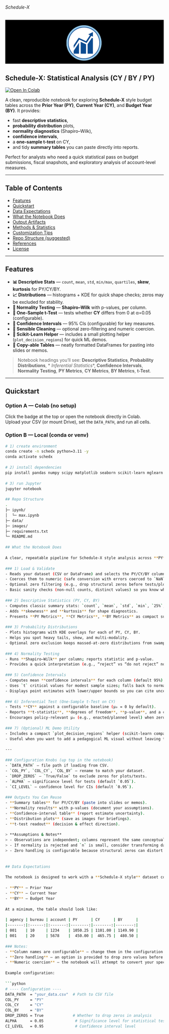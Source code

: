 ###### Schedule-X
![](https://github.com/is-leeroy-jenkins/Sched-X/blob/master/resources/images/git/schedx.png)
## Schedule-X: Statistical Analysis (CY / BY / PY)

[![Open In Colab](https://colab.research.google.com/assets/colab-badge.svg)](https://colab.research.google.com/github/is-leeroy-jenkins/schedx/blob/master/ipynb/max.ipynb)

A clean, reproducible notebook for exploring **Schedule-X** style budget tables across the **Prior
Year (PY)**, **Current Year (CY)**, and **Budget Year (BY)**. It provides:

- fast **descriptive statistics**,
- **probability distribution** plots,
- **normality diagnostics** (Shapiro–Wilk),
- **confidence intervals**,
- a **one-sample t-test** on CY,
- and tidy **summary tables** you can paste directly into reports.

Perfect for analysts who need a quick statistical pass on budget submissions, fiscal snapshots, and
exploratory analysis of account-level measures.

---

## Table of Contents

- [Features](#features)
- [Quickstart](#quickstart)
- [Data Expectations](#data-expectations)
- [What the Notebook Does](#what-the-notebook-does)
- [Output Artifacts](#output-artifacts)
- [Methods & Statistics](#methods--statistics)
- [Customization Tips](#customization-tips)
- [Repo Structure (suggested)](#repo-structure-suggested)
- [References](#references)
- [License](#license)

---

## Features

- **📊 Descriptive Stats** — `count`, `mean`, `std`, `min/max`, `quartiles`, **skew**, **kurtosis**
  for PY/CY/BY.
- **📈 Distributions** — histograms + KDE for quick shape checks; zeros may be excluded for
  stability.
- **🔎 Normality Testing** — **Shapiro–Wilk** with p-values, per column.
- **🎯 One-Sample t-Test** — tests whether **CY** differs from 0 at α=0.05 (configurable).
- **📏 Confidence Intervals** — 95% CIs (configurable) for key measures.
- **🧹 Sensible Cleaning** — optional zero-filtering and numeric coercion.
- **🧩 Scikit-Learn Helper** — includes a small plotting helper (`plot_decision_regions`) for quick
  ML demos.
- **📝 Copy-able Tables** — neatly formatted DataFrames for pasting into slides or memos.

> Notebook headings you’ll see: **Descriptive Statistics**, **Probability Distributions**, *
*Inferential Statistics**, **Confidence Intervals**, **Normality Testing**, **PY Metrics**, **CY
Metrics**, **BY Metrics**, **t-Test**.

---

## Quickstart

### Option A — Colab (no setup)

Click the badge at the top or open the notebook directly in Colab.  
Upload your CSV (or mount Drive), set the `DATA_PATH`, and run all cells.

### Option B — Local (conda or venv)

```bash
# 1) create environment
conda create -n schedx python=3.11 -y
conda activate schedx

# 2) install dependencies
pip install pandas numpy scipy matplotlib seaborn scikit-learn mglearn jupyter

# 3) run Jupyter
jupyter notebook

## Repo Structure
.
├─ ipynb/
│  └─ max.ipynb
├─ data/
├─ images/
├─ requirements.txt
└─ README.md

## What the Notebook Does

A clear, repeatable pipeline for Schedule-X style analysis across **PY**, **CY**, and **BY**.

### 1) Load & Validate
- Reads your dataset (CSV or DataFrame) and selects the PY/CY/BY columns.
- Coerces them to numeric (safe conversion with errors coerced to `NaN`).
- Optional zero filtering (e.g., drop structural zeros before tests/plots).
- Basic sanity checks (non-null counts, distinct values) so you know what you’re analyzing.

### 2) Descriptive Statistics (PY, CY, BY)
- Computes classic summary stats: `count`, `mean`, `std`, `min`, `25%`, `50%`, `75%`, `max`.
- Adds **skewness** and **kurtosis** for shape diagnostics.
- Presents **PY Metrics**, **CY Metrics**, **BY Metrics** as compact summary tables for quick copy/paste into memos.

### 3) Probability Distributions
- Plots histograms with KDE overlays for each of PY, CY, BY.
- Helps you spot heavy tails, skew, and multi-modality.
- Optional zero exclusion keeps massed-at-zero distributions from swamping the shapes.

### 4) Normality Testing
- Runs **Shapiro–Wilk** per column; reports statistic and p-value.
- Provides a quick interpretation (e.g., “reject” vs “do not reject” normality at α = 0.05 by default).

### 5) Confidence Intervals
- Computes mean **confidence intervals** for each column (default 95%).
- Uses `t` critical values for modest sample sizes; falls back to normal approximation for large `n`.
- Displays point estimates with lower/upper bounds so you can cite uncertainty, not just point values.

### 6) Inferential Test (One-Sample t-Test on CY)
- Tests **CY** against a configurable baseline (μ₀ = 0 by default).
- Reports **t-statistic**, **degrees of freedom**, **p-value**, and a concise interpretation.
- Encourages policy-relevant μ₀ (e.g., enacted/planned level) when zero is not meaningful.

### 7) (Optional) ML Demo Utility
- Includes a compact `plot_decision_regions` helper (scikit-learn compatible) for quick classification demos.
- Useful when you want to add a pedagogical ML visual without leaving the notebook.

---

### Configuration Knobs (up top in the notebook)
- `DATA_PATH` — file path if loading from CSV.
- `COL_PY`, `COL_CY`, `COL_BY` — rename to match your dataset.
- `DROP_ZEROS` — `True/False` to exclude zeros for plots/tests.
- `ALPHA` — significance level for tests (default `0.05`).
- `CI_LEVEL` — confidence level for CIs (default `0.95`).

### Outputs You Can Reuse
- **Summary tables** for PY/CY/BY (paste into slides or memos).
- **Normality results** with p-values (document your assumptions).
- **Confidence-interval table** (report estimate uncertainty).
- **Distribution plots** (save as images for briefings).
- **t-test readout** (decision & effect direction).

> **Assumptions & Notes**
> - Observations are independent; columns represent the same conceptual measure across PY/CY/BY.
> - If normality is rejected and `n` is small, consider transforming data or using non-parametric tests.
> - Zero handling is configurable because structural zeros can distort both plots and tests.


## Data Expectations

The notebook is designed to work with a **Schedule-X style** dataset containing numeric columns for:

- **PY** — Prior Year  
- **CY** — Current Year  
- **BY** — Budget Year  

At a minimum, the table should look like:

| agency | bureau | account | PY      | CY      | BY      |
|-------:|:------:|:-------:|--------:|--------:|--------:|
| 001    | 10     | 1234    | 1050.25 | 1101.00 | 1149.90 |
| 001    | 20     | 5678    |  450.00 |  465.75 |  480.50 |

### Notes:
- **Column names are configurable** — change them in the configuration block at the start of the notebook.
- **Zero handling** — an option is provided to drop zero values before statistical analysis to avoid skewing distributions or test results.
- **Numeric coercion** — the notebook will attempt to convert your specified columns to numeric types automatically.

Example configuration:

```python
# ---- Configuration ----
DATA_PATH  = "your_data.csv"  # Path to CSV file
COL_PY     = "PY"
COL_CY     = "CY"
COL_BY     = "BY"
DROP_ZEROS = True             # Whether to drop zeros in analysis
ALPHA      = 0.05              # Significance level for statistical tests
CI_LEVEL   = 0.95              # Confidence interval level
